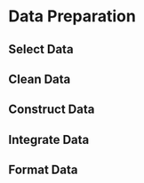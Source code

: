 # Data Preparation
<!--- --->
## Select Data
<!---Decide on the data to be used for analysis. Criteria include relevance to
the data mining goals, quality, and technical constraints such as limits on data
volume or data types. Note that data selection covers selection of attributes
(columns) as well as selection of records (rows) in a table.
List the data to be included/excluded and the reasons for these decisions.--->
## Clean Data
<!---Raise the data quality to the level required by the selected analysis techniques.
This may involve selection of clean subsets of the data, the insertion of suitable
defaults, or more ambitious techniques such as the estimation of missing data by
modeling. Describe what decisions and actions were taken to address the data
quality problems reported during the Verify Data Quality task of the Data
Understanding phase. Transformations of the data for cleaning purposes and the
possible impact on the analysis results should be considered. --->
## Construct Data
<!---This task includes constructive data preparation operations such as the
production of derived attributes or entire new records, or transformed values
for existing attributes. --->
## Integrate Data
<!---These are methods whereby information is combined from multiple tables or
records to create new recordsor values. --->
## Format Data
<!---Formatting transformations refer to primarily syntactic modifications made
to the data that do not change its meaning, but might be required by the
modeling tool. --->
